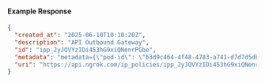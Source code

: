 <!-- Code generated for API Clients. DO NOT EDIT. -->

#### Example Response

```json
{
  "created_at": "2025-06-10T10:10:20Z",
  "description": "API Outbound Gateway",
  "id": "ipp_2yJQVYzIDi453hG9xiQNenrPGbe",
  "metadata": "metadata={\"pod-id\": \"b3d9c464-4f48-4783-a741-d7d7d5db310f\"}",
  "uri": "https://api.ngrok.com/ip_policies/ipp_2yJQVYzIDi453hG9xiQNenrPGbe"
}
```
